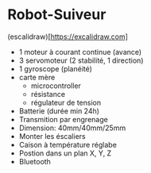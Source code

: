 # Robot-Suiveur
(escalidraw)[https://excalidraw.com]
- 1 moteur à courant continue (avance)
- 3 servomoteur (2 stabilité, 1 direction)
- 1 gyroscope (planéité)
- carte mère
  - microcontroller
  - résistance
  - régulateur de tension
- Batterie (durée min 24h)
- Transmition par engrenage
- Dimension: 40mm/40mm/25mm
- Monter les éscaliers
- Caison à température réglabe
- Postion dans un plan X, Y, Z
- Bluetooth

